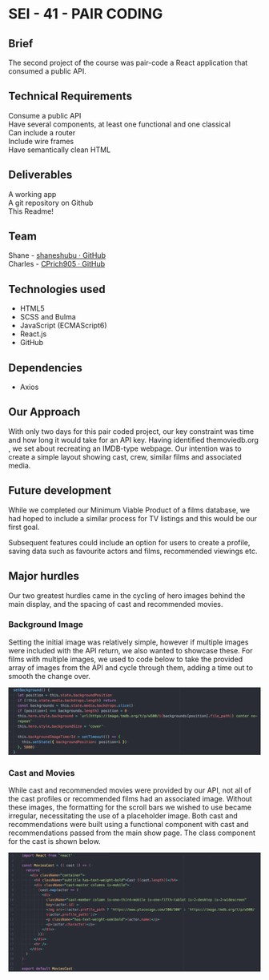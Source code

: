 # SEI - 41 - PAIR CODING
## Brief
The second project of the course was pair-code a React application that consumed a public API.

## Technical Requirements
Consume a public API <br />
Have several components, at least one functional and one classical <br />
Can include a router <br />
Include wire frames <br />
Have semantically clean HTML <br />

## Deliverables
A working app <br />
A git repository on Github <br />
This Readme!

## Team
Shane - [shaneshubu · GitHub](https://github.com/shaneshibu) <br />
Charles - [CPrich905 · GitHub](https://github.com/CPrich905)

## Technologies used
* HTML5
* SCSS and Bulma
* JavaScript (ECMAScript6)
* React.js
* GitHub

## Dependencies
* Axios

## Our Approach
With only two days for this pair coded project, our key constraint was time and how long it would take for an API key. Having identified themoviedb.org , we set about recreating an IMDB-type webpage. Our intention was to create a simple layout showing cast, crew, similar films and associated media.

## Future development
While we completed our Minimum Viable Product of a films database, we had hoped to include a similar process for TV listings and this would be our first goal.

Subsequent features could include an option for users to create a profile, saving data such as favourite actors and films, recommended viewings etc.

## Major hurdles
Our two greatest hurdles came in the cycling of hero images behind the main display, and the spacing of cast and recommended movies.

###  Background Image
Setting the initial image was  relatively simple, however if multiple images were included with the API return, we also wanted to showcase these. For films with multiple images, we used to code below to take the provided array of images from the API and cycle through them, adding a time out to smooth the change over.

![Alt text](./dist/assets/readme/setbackground.png?raw=true "Title")

### Cast and Movies
While cast and recommended movies were provided by our API, not all of the cast profiles or recommended films had an associated image. Without these images, the formatting for the scroll bars we wished to use became irregular, necessitating the use of a placeholder image.
Both cast and recommendations were built using a functional component with cast and recommendations passed from the main show page. The class component for the cast is shown below.

![Alt text](./dist/assets/readme/cast.png?raw=true "Title")
